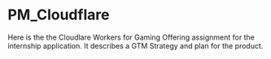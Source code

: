 # PM_Cloudflare

Here is the the Cloudlare Workers for Gaming Offering assignment for the internship application. It describes a GTM Strategy and plan for the product. 
